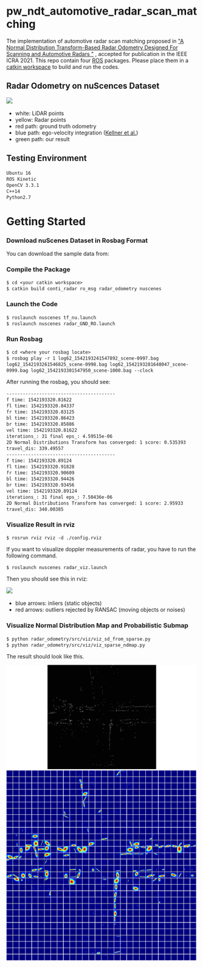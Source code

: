 # pw_ndt_automotive_radar_scan_matching

The implementation of automotive radar scan matching proposed in ["A Normal Distribution Transform-Based Radar Odometry Designed For Scanning and Automotive Radars
"](https://arxiv.org/abs/2103.07908) , accepted for publication in the IEEE ICRA 2021. This repo contain four [ROS](http://wiki.ros.org/action/fullsearch/noetic/Installation/Ubuntu?action=fullsearch&context=180&value=linkto%3A%22noetic%2FInstallation%2FUbuntu%22) packages. Please place them in a [catkin workspace](http://wiki.ros.org/catkin/Tutorials/create_a_workspace) to build and run the codes.

## Radar Odometry on nuScences Dataset
![](img/automotive_ro.gif)
- white: LiDAR points
- yellow: Radar points
- red path: ground truth odometry
- blue path: ego-velocity integration ([Kellner et al.](https://ieeexplore.ieee.org/abstract/document/6907064))
- green path: our result

## Testing Environment
```
Ubuntu 16
ROS Kinetic
OpenCV 3.3.1
C++14
Python2.7
```

# Getting Started

### Download nuScenes Dataset in Rosbag Format
You can download the sample data from:

### Compile the Package
```
$ cd <your catkin workspace>
$ catkin build conti_radar ro_msg radar_odometry nuscenes
```

### Launch the Code
```
$ roslaunch nuscenes tf_nu.launch
$ roslaunch nuscenes radar_GND_RO.launch
```

### Run Rosbag
```
$ cd <where your rosbag locate>
$ rosbag play -r 1 log62_1542193241547892_scene-0997.bag log62_1542193261546825_scene-0998.bag log62_1542193281648047_scene-0999.bag log62_1542193301547950_scene-1000.bag --clock
```

After running the rosbag, you should see:
```
---------------------------------------- 
f time: 1542193320.81622
fl time: 1542193320.84337
fr time: 1542193320.83125
bl time: 1542193320.86423
br time: 1542193320.85886
vel time: 1542193320.81622
iterations_: 31 final eps_: 4.59515e-06
2D Normal Distributions Transform has converged: 1 score: 0.535393
travel_dis: 339.49557
---------------------------------------- 
f time: 1542193320.89124
fl time: 1542193320.91828
fr time: 1542193320.90609
bl time: 1542193320.94426
br time: 1542193320.93456
vel time: 1542193320.89124
iterations_: 31 final eps_: 7.50436e-06
2D Normal Distributions Transform has converged: 1 score: 2.95933
travel_dis: 340.00385
```

### Visualize Result in rviz
```
$ rosrun rviz rviz -d ./config.rviz
```

If you want to visualize doppler measurements of radar, you have to run the following command.
```
$ roslaunch nuscenes radar_viz.launch 
```

Then you should see this in rviz:

![](img/automotive_radar_vel.gif)
- blue arrows: inliers (static objects)
- red arrows: outliers rejected by RANSAC (moving objects or noises)

### Visualize Normal Distribution Map and Probabilistic Submap
```
$ python radar_odometry/src/viz/viz_sd_from_sparse.py
$ python radar_odometry/src/viz/viz_sparse_ndmap.py
```
The result should look like this.

<img src="img/Probabilistic_submap_example.png" alt="drawing" style="width:500px;"/>
<img src="img/ndmap_example.png" alt="drawing" style="width:500px;"/>
















